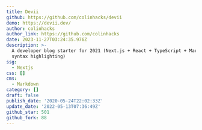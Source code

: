 ```yaml
---
title: Devii
github: https://github.com/colinhacks/devii
demo: https://devii.dev/
author: colinhacks
author_link: https://github.com/colinhacks
date: 2023-11-27T03:24:35.976Z
description: >-
  A developer blog starter for 2021 (Next.js + React + TypeScript + Markdown +
  syntax highlighting)
ssg:
  - Nextjs
css: []
cms:
  - Markdown
category: []
draft: false
publish_date: '2020-05-24T22:02:33Z'
update_date: '2022-05-13T07:36:49Z'
github_star: 501
github_fork: 88
---
```

